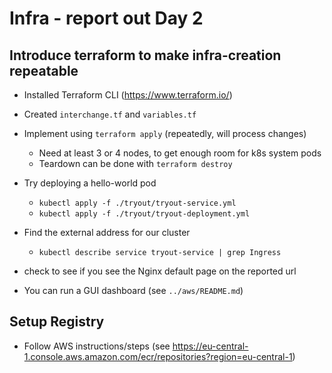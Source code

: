 # Infra - report out Day 2
## Introduce terraform to make infra-creation repeatable

* Installed Terraform CLI (https://www.terraform.io/)

* Created `interchange.tf` and `variables.tf`
* Implement using `terraform apply` (repeatedly, will process changes)
    * Need at least 3 or 4 nodes, to get enough room for k8s system pods
    * Teardown can be done with `terraform destroy`
* Try deploying a hello-world pod
    * `kubectl apply -f ./tryout/tryout-service.yml`
    * `kubectl apply -f ./tryout/tryout-deployment.yml`
* Find the external address for our cluster
    * `kubectl describe service tryout-service | grep Ingress`
* check to see if you see the Nginx default page on the reported url

* You can run a GUI dashboard (see `../aws/README.md`)

## Setup Registry
* Follow AWS instructions/steps (see https://eu-central-1.console.aws.amazon.com/ecr/repositories?region=eu-central-1)